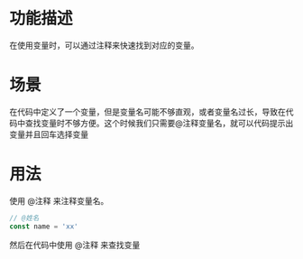 # 功能描述
在使用变量时，可以通过注释来快速找到对应的变量。
# 场景
在代码中定义了一个变量，但是变量名可能不够直观，或者变量名过长，导致在代码中查找变量时不够方便。这个时候我们只需要@注释变量名，就可以代码提示出变量并且回车选择变量
# 用法
使用 @注释 来注释变量名。
```js
// @姓名
const name = 'xx'
```
然后在代码中使用 @注释 来查找变量


